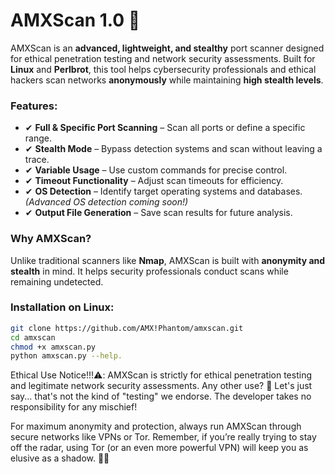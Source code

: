 # AMXScan 1.0 🚀

AMXScan is an **advanced, lightweight, and stealthy** port scanner designed for ethical penetration testing and network security assessments. Built for **Linux** and **Perlbrot**, this tool helps cybersecurity professionals and ethical hackers scan networks **anonymously** while maintaining **high stealth levels**.

### **Features**:
- ✔ **Full & Specific Port Scanning** – Scan all ports or define a specific range.
- ✔ **Stealth Mode** – Bypass detection systems and scan without leaving a trace.
- ✔ **Variable Usage** – Use custom commands for precise control.
- ✔ **Timeout Functionality** – Adjust scan timeouts for efficiency.
- ✔ **OS Detection** – Identify target operating systems and databases. *(Advanced OS detection coming soon!)*
- ✔ **Output File Generation** – Save scan results for future analysis.

### **Why AMXScan?**
Unlike traditional scanners like **Nmap**, AMXScan is built with **anonymity and stealth** in mind. It helps security professionals conduct scans while remaining undetected.

### **Installation on Linux**:
```bash
git clone https://github.com/AMX!Phantom/amxscan.git  
cd amxscan  
chmod +x amxscan.py  
python amxscan.py --help.
```
Ethical Use Notice!!!⚠️:
AMXScan is strictly for ethical penetration testing and legitimate network security assessments. Any other use? 🤫 Let's just say... that's not the kind of "testing" we endorse. The developer takes no responsibility for any mischief!

For maximum anonymity and protection, always run AMXScan through secure networks like VPNs or Tor. Remember, if you’re really trying to stay off the radar, using Tor (or an even more powerful VPN) will keep you as elusive as a shadow. 🕵️‍♂️
